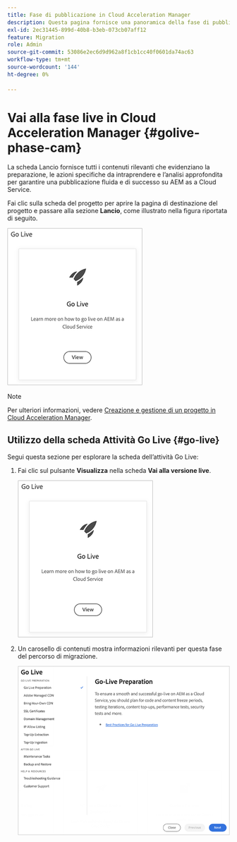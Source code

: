 ```yaml
---
title: Fase di pubblicazione in Cloud Acceleration Manager
description: Questa pagina fornisce una panoramica della fase di pubblicazione in Cloud Acceleration Manager.
exl-id: 2ec31445-899d-40b8-b3eb-073cb07aff12
feature: Migration
role: Admin
source-git-commit: 53086e2ec6d9d962a8f1cb1cc40f0601da74ac63
workflow-type: tm+mt
source-wordcount: '144'
ht-degree: 0%

---
```


# Vai alla fase live in Cloud Acceleration Manager {#golive-phase-cam}

La scheda Lancio fornisce tutti i contenuti rilevanti che evidenziano la preparazione, le azioni specifiche da intraprendere e l’analisi approfondita per garantire una pubblicazione fluida e di successo su AEM as a Cloud Service.

Fai clic sulla scheda del progetto per aprire la pagina di destinazione del progetto e passare alla sezione **Lancio**, come illustrato nella figura riportata di seguito.

![Pubblica](/help/journey-migration/cloud-acceleration-manager/assets/golive-1.png)

>[!NOTE]
>Per ulteriori informazioni, vedere [Creazione e gestione di un progetto in Cloud Acceleration Manager](https://experienceleague.adobe.com/docs/experience-manager-cloud-service/moving/cloud-acceleration-manager/using-cam/getting-started-cam.html?lang=it#create-project).


## Utilizzo della scheda Attività Go Live {#go-live}

Segui questa sezione per esplorare la scheda dell’attività Go Live:

1. Fai clic sul pulsante **Visualizza** nella scheda **Vai alla versione live**.

   ![Pubblica - Visualizza](/help/journey-migration/cloud-acceleration-manager/assets/golive-1.png)

1. Un carosello di contenuti mostra informazioni rilevanti per questa fase del percorso di migrazione.

   ![Il carosello del contenuto visualizza informazioni rilevanti](/help/journey-migration/cloud-acceleration-manager/assets/golive-2.png)

